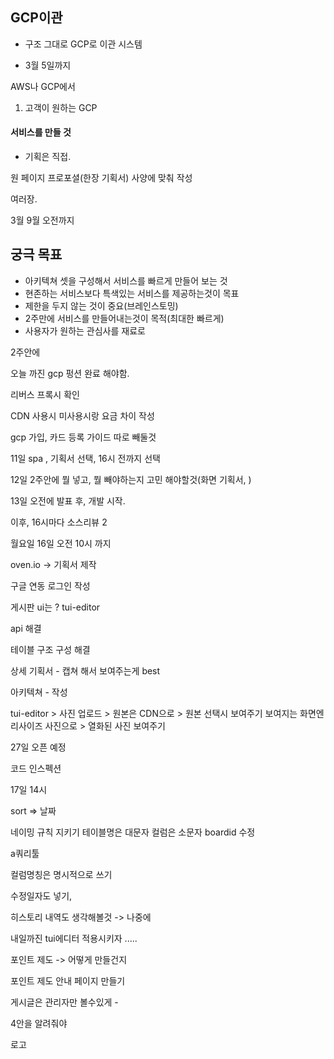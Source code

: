 ## GCP이관 

- 구조 그대로 GCP로 이관 시스템

- 3월 5일까지



AWS나 GCP에서

1. 고객이 원하는 GCP



#### 서비스를 만들 것

- 기획은 직접. 

원 페이지 프로포셜(한장 기획서) 사양에 맞춰 작성 

여러장.

3월 9월 오전까지



## 궁극 목표

- 아키텍쳐 셋을 구성해서 서비스를 빠르게 만들어 보는 것
- 현존하는 서비스보다 특색있는 서비스를 제공하는것이 목표
- 제한을 두지 않는 것이 중요(브레인스토밍)
- 2주만에 서비스를 만들어내는것이 목적(최대한 빠르게)
- 사용자가 원하는 관심사를 재료로 



2주안에 

오늘 까진 gcp 펑션 완료 해야함.

리버스 프록시 확인

CDN 사용시 미사용시랑 요금 차이 작성

gcp 가입, 카드 등록 가이드 따로 빼둘것

11일 spa , 기획서 선택, 16시 전까지 선택

12일 2주안에 뭘 넣고, 뭘 빼야하는지 고민 해야할것(화면 기획서, )

13일 오전에 발표 후, 개발 시작. 

이후, 16시마다 소스리뷰 2





월요일 16일 오전 10시 까지

oven.io -> 기획서 제작

구글 연동 로그인 작성

게시판 ui는 ?  tui-editor

api 해결

테이블 구조 구성 해결

상세 기획서 - 캡쳐 해서 보여주는게 best

아키텍쳐 - 작성

tui-editor > 사진 업로드 > 원본은 CDN으로		     > 원본 선택시 보여주기
			   보여지는 화면엔 리사이즈 사진으로 > 열화된 사진 보여주기

27일 오픈 예정

코드 인스펙션



17일 14시

sort => 날짜 

네이밍 규칙 지키기 테이블명은 대문자  컬럼은 소문자 boardid 수정

a쿼리툴 

컬럼명칭은 명시적으로 쓰기

수정일자도 넣기, 

히스토리 내역도 생각해볼것 -> 나중에



내일까진 tui에디터 적용시키자 .....  

포인트 제도 -> 어떻게 만들건지 

포인트 제도 안내 페이지 만들기

게시글은 관리자만 볼수있게 - 

4안을 알려줘야 



로고 